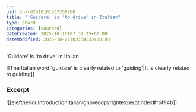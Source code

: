 ```yaml
---
uid: shard2510161537258260
title: "'Guidare' is 'to drive' in Italian"
type: shard
categories: [sourced]
dateCreated: 2025-10-16T07:37:25+00:00
dateModified: 2025-10-22T03:54:33+00:00
---
```

'Guidare' is 'to drive' in Italian

[[The Italian word 'guidare' is clearly related to 'guiding'|It is clearly related to guiding]]
### Excerpt
![[eleftheriouIntroductionItalianignorecopyrightexcerptindex#^pf94b]]
